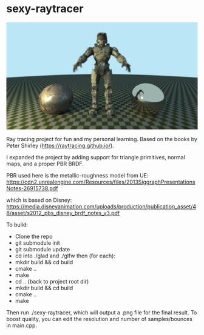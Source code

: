 # sexy-raytracer

![plot](./images/test-5kx720p.png)

Ray tracing project for fun and my personal learning. Based on the books by Peter Shirley (https://raytracing.github.io/).

I expanded the project by adding support for triangle primitives, normal maps, and a proper PBR BRDF.

PBR used here is the metallic-roughness model from UE:
https://cdn2.unrealengine.com/Resources/files/2013SiggraphPresentationsNotes-26915738.pdf

which is based on Disney:
https://media.disneyanimation.com/uploads/production/publication_asset/48/asset/s2012_pbs_disney_brdf_notes_v3.pdf

To build:

- Clone the repo
- git submodule init
- git submodule update
- cd into ./glad and ./glfw then (for each):
-   mkdir build && cd build
-   cmake ..
-   make
- cd .. (back to project root dir)
- mkdir build && cd build
- cmake ..
- make

Then run ./sexy-raytracer, which will output a .png file for the final result. To boost quality, you can edit the resolution and number of samples/bounces in main.cpp.
